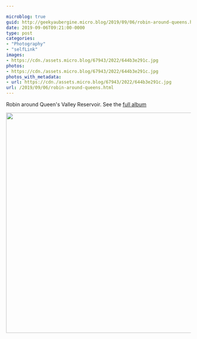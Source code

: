 ```yaml
---

microblog: true
guid: http://geekyaubergine.micro.blog/2019/09/06/robin-around-queens.html
date: 2019-09-06T09:21:00-0000
type: post
categories:
- "Photography"
- "selfLink"
images:
- https://cdn./assets.micro.blog/67943/2022/644b3e291c.jpg
photos:
- https://cdn./assets.micro.blog/67943/2022/644b3e291c.jpg
photos_with_metadata:
- url: https://cdn./assets.micro.blog/67943/2022/644b3e291c.jpg
url: /2019/09/06/robin-around-queens.html
---
```

Robin around Queen's Valley Reservoir. See the [full album](https://zoeaubert.me/photos/2018/04/queen's-valley-reservoir)

<img src="/assets/2022/644b3e291c.jpg" width="600" height="600" alt="" />
